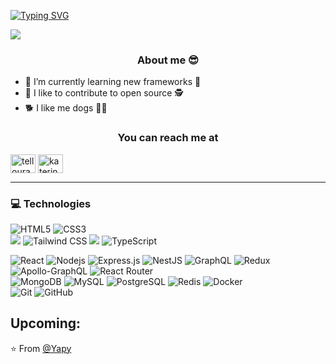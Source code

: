 
[![Typing SVG](https://readme-typing-svg.herokuapp.com?size=29&duration=4000&color=6F8EE3&lines=Hi+%F0%9F%91%8B%2C+I'm+Yesid+Poveda+;%F0%9F%91%A9%E2%80%8D%F0%9F%92%BB++Welcome+to+my+repository+)](https://git.io/typing-svg)

![](https://komarev.com/ghpvc/?username=yesialexanderpoveda&color=yellowgreen) <h3 align="center" >About me 😎</h3>




  - 🌱 I’m currently learning new frameworks 🌱
  - 👐 I like to contribute to open source 🕵️
  - 🐕 I like me dogs 🐶🦮
 


<h3 align="center" >You can reach me at</h3>


<p align="center">

<a href="https://twitter.com/yapyDev" target="blank"><img align="center" src="https://raw.githubusercontent.com/rahuldkjain/github-profile-readme-generator/master/src/images/icons/Social/twitter.svg" alt="tellourakaterin" height="30" width="40" /></a>
<a href="https://www.linkedin.com/in/yesidpoveda/" target="blank"><img align="center" src="https://raw.githubusercontent.com/rahuldkjain/github-profile-readme-generator/master/src/images/icons/Social/linked-in-alt.svg" alt="katerin-tello-ura/" height="30" width="40" /></a>
  
</p>


---

### 💻 Technologies

<strong style="margin-bottom: 10px; display:block;"></strong>
![HTML5](https://img.shields.io/badge/html5-%23E34F26.svg?style=flat-the-badge&logo=html5&logoColor=white)
![CSS3](https://img.shields.io/badge/css3-%231572B6.svg?style=flat-the-badge&logo=css3&logoColor=white)
<br>
<img src="https://img.shields.io/badge/-Bootstrap-563D7C?style=flat&logo=bootstrap&logoColor=white">
![Tailwind CSS](https://img.shields.io/badge/-Tailwind%20CSS-38B2AC?style=flat-square&logo=tailwind-css&logoColor=white)
<img src="https://img.shields.io/badge/-JavaScript-eed718?style=flat&logo=javascript&logoColor=ffffff">
![TypeScript](https://img.shields.io/badge/-TypeScript-007ACC?style=flat-square&logo=typescript&logoColor=white)

![React](https://img.shields.io/badge/-React-black?style=flat-square&logo=react)
![Nodejs](https://img.shields.io/badge/-Nodejs-black?style=flat-square&logo=Node.js)
![Express.js](https://img.shields.io/badge/express.js-%23404d59.svg?style=flat-the-badge&logo=express&logoColor=%2361DAFB)
![NestJS](https://img.shields.io/badge/nestjs-%23E0234E.svg?style=flat-the-badge&logo=nestjs&logoColor=white)
![GraphQL](https://img.shields.io/badge/-GraphQL-E10098?style=flat-square&logo=graphql)
![Redux](https://img.shields.io/badge/redux-%23593d88.svg?style=flat-the-badge&logo=redux&logoColor=white)
![Apollo-GraphQL](https://img.shields.io/badge/-ApolloGraphQL-311C87?style=flat-the-badge&logo=apollo-graphql)
![React Router](https://img.shields.io/badge/React_Router-CA4245?style=flat-the-badge&logo=react-router&logoColor=white)
<br>
![MongoDB](https://img.shields.io/badge/MongoDB-%234ea94b.svg?style=flat-the-badge&logo=mongodb&logoColor=white)
![MySQL](https://img.shields.io/badge/-MySQL-black?style=flat-square&logo=mysql&logoColor=white)
![PostgreSQL](https://img.shields.io/badge/-PostgreSQL-336791?style=flat-square&logo=postgresql&logoColor=white)
![Redis](https://img.shields.io/badge/redis-%23DD0031.svg?style=flat-the-badge&logo=redis&logoColor=white)
![Docker](https://img.shields.io/badge/docker-%230db7ed.svg?style=flat-the-badge&logo=docker&logoColor=white)
<br>
![Git](https://img.shields.io/badge/git-%23F05033.svg?style=flat-the-badge&logo=git&logoColor=white)
![GitHub](https://img.shields.io/badge/github-%23121011.svg?style=flat-the-badge&logo=github&logoColor=white)
<br>

<strong style="margin-bottom: 10px; display:block;">Upcoming:</strong>
---

⭐️ From [@Yapy](https://github.com/yesialexanderpoveda)
